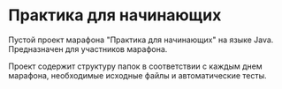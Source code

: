 # Практика для начинающих
Пустой проект марафона "Практика для начинающих" на языке Java. Предназначен для участников марафона.

Проект содержит структуру папок в соответствии с каждым днем марафона, необходимые исходные файлы и автоматические тесты.
